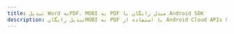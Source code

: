 ---title: تبدیل Word بهPDF، MOBI به PDF مبدل رایگان یا Android SDKdescription: تبدیل رایگانMOBI به PDF با استفاده از Android Cloud APIs & SDK. همچنین اسناد Microsoft Word و OpenOffice را در Cloud ایجاد، ویرایش و رندر کنید.---
